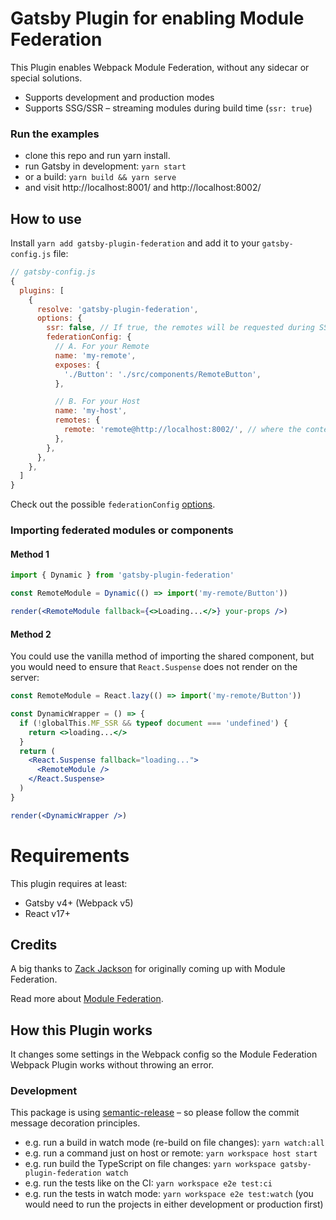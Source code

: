 # Gatsby Plugin for enabling Module Federation

This Plugin enables Webpack Module Federation, without any sidecar or special solutions.

- Supports development and production modes
- Supports SSG/SSR – streaming modules during build time (`ssr: true`)

### Run the examples

- clone this repo and run yarn install.
- run Gatsby in development: `yarn start`
- or a build: `yarn build && yarn serve`
- and visit http://localhost:8001/ and http://localhost:8002/

## How to use

Install `yarn add gatsby-plugin-federation` and add it to your `gatsby-config.js` file:

```js
// gatsby-config.js
{
  plugins: [
    {
      resolve: 'gatsby-plugin-federation',
      options: {
        ssr: false, // If true, the remotes will be requested during SSG (SSR)
        federationConfig: {
          // A. For your Remote
          name: 'my-remote',
          exposes: {
            './Button': './src/components/RemoteButton',
          },

          // B. For your Host
          name: 'my-host',
          remotes: {
            remote: 'remote@http://localhost:8002/', // where the content of /public is served
          },
        },
      },
    },
  ]
}
```

Check out the possible `federationConfig` [options](https://webpack.js.org/plugins/module-federation-plugin/).

### Importing federated modules or components

#### Method 1

```jsx
import { Dynamic } from 'gatsby-plugin-federation'

const RemoteModule = Dynamic(() => import('my-remote/Button'))

render(<RemoteModule fallback={<>Loading...</>} your-props />)
```

#### Method 2

You could use the vanilla method of importing the shared component, but you would need to ensure that `React.Suspense` does not render on the server:

```jsx
const RemoteModule = React.lazy(() => import('my-remote/Button'))

const DynamicWrapper = () => {
  if (!globalThis.MF_SSR && typeof document === 'undefined') {
    return <>loading...</>
  }
  return (
    <React.Suspense fallback="loading...">
      <RemoteModule />
    </React.Suspense>
  )
}

render(<DynamicWrapper />)
```

# Requirements

This plugin requires at least:

- Gatsby v4+ (Webpack v5)
- React v17+

## Credits

A big thanks to [Zack Jackson](https://twitter.com/ScriptedAlchemy) for originally coming up with Module Federation.

Read more about [Module Federation](https://webpack.js.org/concepts/module-federation/).

## How this Plugin works

It changes some settings in the Webpack config so the Module Federation Webpack Plugin works without throwing an error.

### Development

This package is using [semantic-release](https://github.com/semantic-release/semantic-release) – so please follow the commit message decoration principles.

- e.g. run a build in watch mode (re-build on file changes): `yarn watch:all`
- e.g. run a command just on host or remote: `yarn workspace host start`
- e.g. run build the TypeScript on file changes: `yarn workspace gatsby-plugin-federation watch`
- e.g. run the tests like on the CI: `yarn workspace e2e test:ci`
- e.g. run the tests in watch mode: `yarn workspace e2e test:watch` (you would need to run the projects in either development or production first)
